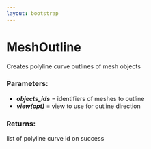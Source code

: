 ```yaml
---
layout: bootstrap
---
```


# MeshOutline

Creates polyline curve outlines of mesh objects
        

### Parameters:

- ***objects_ids*** = identifiers of meshes to outline
- ***view(opt)*** = view to use for outline direction
        

### Returns:


list of polyline curve id on success
        
